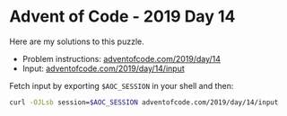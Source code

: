# Advent of Code - 2019 Day 14
Here are my solutions to this puzzle.

* Problem instructions: [adventofcode.com/2019/day/14](https://adventofcode.com/2019/day/14)
* Input: [adventofcode.com/2019/day/14/input](https://adventofcode.com/2019/day/14/input)

Fetch input by exporting `$AOC_SESSION` in your shell and then:
```bash
curl -OJLsb session=$AOC_SESSION adventofcode.com/2019/day/14/input
```
